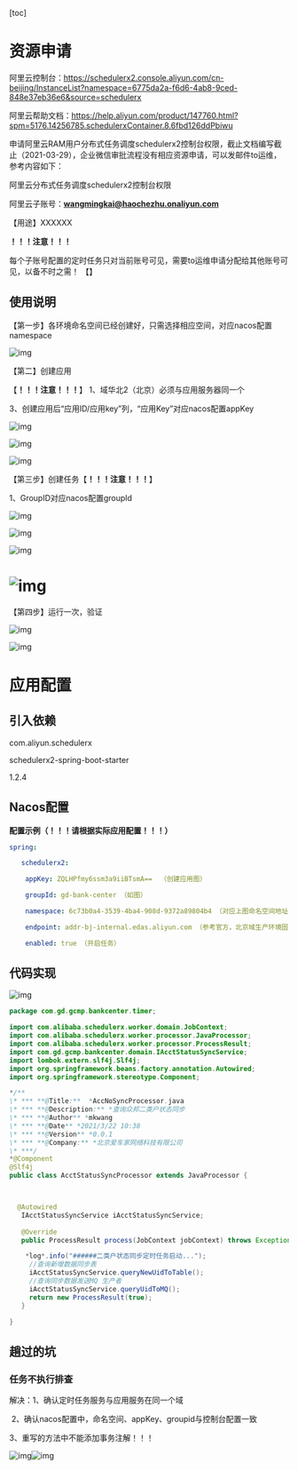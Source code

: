 





[toc]



# 资源申请

阿里云控制台：https://schedulerx2.console.aliyun.com/cn-beijing/InstanceList?namespace=6775da2a-f6d6-4ab8-9ced-848e37eb36e6&source=schedulerx

阿里云帮助文档：https://help.aliyun.com/product/147760.html?spm=5176.14256785.schedulerxContainer.8.6fbd126ddPbiwu



申请阿里云RAM用户分布式任务调度schedulerx2控制台权限，截止文档编写截止（2021-03-29），企业微信审批流程没有相应资源申请，可以发邮件to运维，参考内容如下：

阿里云分布式任务调度schedulerx2控制台权限

   阿里云子账号：[**wangmingkai@haochezhu.onaliyun.com**](mailto:wangmingkai@haochezhu.onaliyun.com)

  【用途】XXXXXX



**！！！注意！！！**

每个子账号配置的定时任务只对当前账号可见，需要to运维申请分配给其他账号可见，以备不时之需！  【】

## 使用说明

【第一步】各环境命名空间已经创建好，只需选择相应空间，对应nacos配置namespace

![img](https://cdn.nlark.com/yuque/0/2021/png/12476753/1617076299089-169eea1a-b90b-4125-a886-dcaaf2fe94bd.png)

【第二】创建应用

【**！！！注意！！！**】
1、域华北2（北京）必须与应用服务器同一个



3、创建应用后“应用ID/应用key”列，“应用Key”对应nacos配置appKey

![img](https://cdn.nlark.com/yuque/0/2021/png/12476753/1617076427953-6032757a-3e76-4cc6-95d5-5a0e9005bd0c.png)

![img](https://cdn.nlark.com/yuque/0/2021/png/12476753/1617077030408-0d2b3d42-4005-4a67-924f-5d283893ea2b.png)

![img](https://cdn.nlark.com/yuque/0/2021/png/12476753/1617077073365-3de7760b-c94d-4a68-be67-0b0f465a9d03.png)

【第三步】创建任务【**！！！注意！！！**】

1、GroupID对应nacos配置groupId

![img](https://cdn.nlark.com/yuque/0/2021/png/12476753/1617076655953-c26094d3-5487-47e3-89f8-86f5e29ac1ee.png)

![img](https://cdn.nlark.com/yuque/0/2021/png/12476753/1617077433365-15309c83-450a-4312-8eea-18d68c85d06c.png)

![img](https://cdn.nlark.com/yuque/0/2021/png/12476753/1617077499018-e343971e-ebf6-44f1-b7a0-7f85cec13d38.png)

# ![img](https://cdn.nlark.com/yuque/0/2021/png/12476753/1617077554124-b0ddfa76-b097-4584-8b18-be44929b1085.png)

【第四步】运行一次，验证

![img](https://cdn.nlark.com/yuque/0/2021/png/12476753/1617077625313-366ccb83-a5cc-4c46-abbb-17e104171fb4.png)

![img](https://cdn.nlark.com/yuque/0/2021/png/12476753/1617077736831-80d6bfd2-d263-4c31-a805-fc267f8a6dde.png)

# 应用配置

## 引入依赖

<dependency>

   <groupId>com.aliyun.schedulerx</groupId>

   <artifactId>schedulerx2-spring-boot-starter</artifactId>

   <version>1.2.4</version>

</dependency>

## Nacos配置

**配置示例（！！！请根据实际应用配置！！！）**

```yaml
spring:

   schedulerx2:

​    appKey: ZQLHPfmy6ssm3a9iiBTsmA==  （创建应用图）

​    groupId: gd-bank-center （如图）

​    namespace: 6c73b0a4-3539-4ba4-908d-9372a89804b4 （对应上图命名空间地址）

​    endpoint: addr-bj-internal.edas.aliyun.com （参考官方，北京域生产环境固定值）

​    enabled: true （开启任务）
```



## 代码实现

![img](https://cdn.nlark.com/yuque/0/2021/png/12476753/1617076798389-d0650fc5-ae28-46c6-a220-de8fd0c9946a.png)

```java
package com.gd.gcmp.bankcenter.timer;

import com.alibaba.schedulerx.worker.domain.JobContext;
import com.alibaba.schedulerx.worker.processor.JavaProcessor;
import com.alibaba.schedulerx.worker.processor.ProcessResult;
import com.gd.gcmp.bankcenter.domain.IAcctStatusSyncService;
import lombok.extern.slf4j.Slf4j;
import org.springframework.beans.factory.annotation.Autowired;
import org.springframework.stereotype.Component;

*/**
\* *** **@Title:**  *AccNoSyncProcessor.java
\* *** **@Description:** *查询众邦二类户状态同步
\* *** **@Author** *mkwang
\* *** **@Date** *2021/3/22 10:38
\* *** **@Version** *0.0.1
\* *** **@Company:** *北京爱车家网络科技有限公司
\* ***/
*@Component
@Slf4j
public class AcctStatusSyncProcessor extends JavaProcessor {



  @Autowired
   IAcctStatusSyncService iAcctStatusSyncService;
   
   @Override
   public ProcessResult process(JobContext jobContext) throws Exception {

​    *log*.info("######二类户状态同步定时任务启动...");
​     //查询新增数据同步表
​     iAcctStatusSyncService.queryNewUidToTable();
​     //查询同步数据发送MQ 生产者
​     iAcctStatusSyncService.queryUidToMQ();
​     return new ProcessResult(true);
   }

}
```

## 趟过的坑

### 任务不执行排查

解决：1、确认定时任务服务与应用服务在同一个域

​         2、确认nacos配置中，命名空间、appKey、groupid与控制台配置一致

   3、重写的方法中不能添加事务注解！！！

![img](https://cdn.nlark.com/yuque/0/2021/png/12568213/1617092638246-dfc6fc65-8169-43e1-9d47-30eb335feae3.png)![img](https://cdn.nlark.com/yuque/0/2021/png/12568213/1617092641204-dda44ab6-bda3-4d98-aeec-3b6908ef021d.png)



